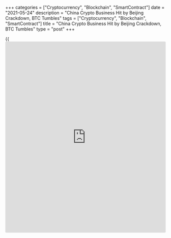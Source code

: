 +++
categories = ["Cryptocurrency", "Blockchain", "SmartContract"]
date = "2021-05-24"
description = "China Crypto Business Hit by Beijing Crackdown, BTC Tumbles"
tags = ["Cryptocurrency", "Blockchain", "SmartContract"]
title = "China Crypto Business Hit by Beijing Crackdown, BTC Tumbles"
type = "post"
+++

{{<iframe id="large-banner" src="https://www.bounty.group/#slide=11.0" width="100%" height="600" scrolling="no" style="border: 0px solid rgb(216, 221, 230); border-radius: 3px;">}}

SHANGHAI (Reuters) -Cryptocurrency miners, including HashCow and
BTC.TOP, have halted all or part of their China operations after Beijing
intensified a crackdown on [bitcoin](https://www.letsplayfx.com/blog/forex-for-bitcoin/) mining and trading, hammering digital
currencies amid heightened global regulatory scrutiny.

A State Council committee led by Vice Premier Liu He announced the
crackdown late on Friday as part of efforts to fend off financial risks.
It was the first time China's cabinet has targeted virtual currency
mining, a sizable business in the world's second-biggest economy that
some estimates say accounts for as much as 70% of the global crypto
supply.

Cryptocurrency exchange Huobi on Monday suspended both crypto-mining and
some trading services to new clients from mainland China, adding it will
instead focus on overseas businesses.

BTC.TOP, a crypto mining pool, also announced the suspension of its
China business citing regulatory risks, while crypto miner HashCow said
it would halt buying new [bitcoin](https://www.letsplayfx.com/blog/forex-for-bitcoin/) mining rigs.

Crypto miners use increasingly powerful, specially-designed computer
equipment, or rigs, to verify virtual coin transactions in a process
which produces newly minted crypto currencies such as [bitcoin](https://www.letsplayfx.com/blog/forex-for-bitcoin/).

> "Crypto mining consumes a lot of energy, which runs counter to China's
carbon neutrality goals," said Chen Jiahe, chief investment officer of
Beijing-based family office Novem Arcae Technologies.

The crackdown is also part of China's stepped-up drive to curb
speculative crypto trading, he added.

Bitcoin took a beating after the latest Chinese move, and is now down
nearly 50% from it's all-time high. It shed as much as 17% on Sunday,
before paring some losses and was last trading steady in Asia.
Elsewhere, Ether fell to a two-month low on Sunday, down 60% from a
record peak hit just 12 days ago,

Investor protection and money laundering are particular concerns of
global financial regulators who are grappling with whether and how they
should regulate the cryptocurrency industry.

The latest shakeout in digital currencies also stems from tighter
scrutiny in the United States. Last Thursday, U.S. Federal Reserve
Chairman Jerome Powell said they pose risks to financial stability, and
indicating that greater [regulation](https://www.playgroundfx.com/blog/forex-broker-regulation/) of the increasingly popular
electronic currency may be warranted.

> "Huobi always strives to abide by the evolving policies and
[regulation](https://www.playgroundfx.com/blog/forex-broker-regulation/)s of each jurisdiction," Huobi said in a statement to Reuters.

BTC.TOP founder Jiang Zhuoer said in a micro blog post via Weibo that
its mining business will no longer be open to mainland China, while
HashCow said it would suspend new businesses in China in a notice to
clients. BTC.TOP and HashCow could not be immediately reached for
comment

DIRTY BUSINESS

The annual energy consumption of China's cryptocurrency miners is
expected to peak in 2024 at about 297 terawatt-hours, greater than all
the power consumption by Italy in 2016, according to a study recently
published in scientific journal Nature Communications.

Chinese President Xi Jinping has pledged carbon neutrality by 2060.

China has already lost its position as a global cryptocurrency trading
centre after Beijing banned crypto exchanges in 2017.

> "Eventually, China will lose crypto computing power to foreign markets
as well," BTC.TOP founder Jiang wrote, predicting the rise of U.S. and
European mining pools.

Chen of Novem Arcae said the crypto craze, if not curbed, could turn
into froth similar to the Dutch tulipmania in the 17th century - often
regarded as the first financial bubble in recorded [history](https://www.fixpro.org/post/chargeless-historical-data-api-backtesting/).

> "The only difference is that after the tulip bubble burst, there were
still some beautiful flowers left," Chen said.

>

> "But when the virtual currency bubble bursts, what would be left are
merely some computer codes."

_(Reporting by Samuel Shen and Andrew GalbraithEditing by Shri
Navaratnam)_

_Source:[Reuters][1]_

   1. /geturl/index/ebb313ada14975822fefb8d9070ad4395fd05ec5/